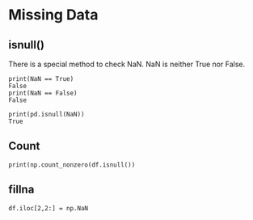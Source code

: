 # Missing Data 

## isnull()

There is a special method to check NaN.
NaN is neither True nor False.
```
print(NaN == True)
False
print(NaN == False)
False

print(pd.isnull(NaN))
True
```

## Count

```
print(np.count_nonzero(df.isnull())
```

## fillna

```
df.iloc[2,2:] = np.NaN
```
